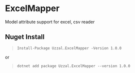 # ExcelMapper
Model attribute support for excel, csv reader

## Nuget Install

>`Install-Package Uzzal.ExcelMapper -Version 1.0.0`

or 

>`dotnet add package Uzzal.ExcelMapper --version 1.0.0`
